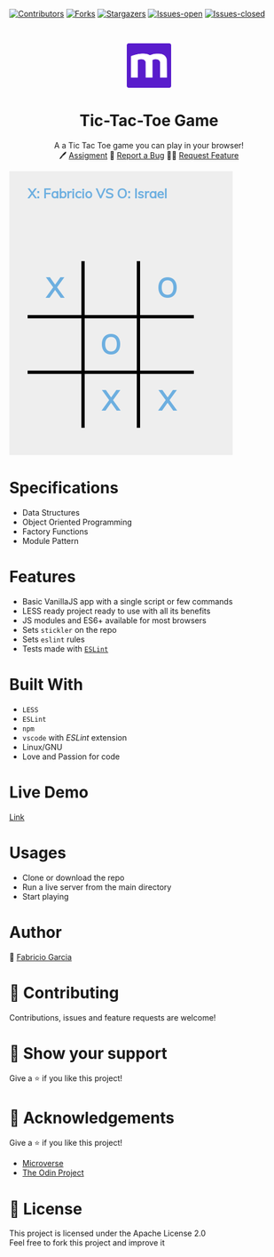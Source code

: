 <!-- PROJECT SHIELDS -->
<!--
*** "reference style" links are used for readability.
*** Reference links are enclosed in brackets [ ] instead of parentheses ( ).
*** See the bottom of this document for the declaration of the reference variables
*** for contributors-url, forks-url, etc. This is an optional, concise syntax you may use.
*** https://www.markdownguide.org/basic-syntax/#reference-style-links
-->

[![Contributors][contributors-shield]][contributors-url]
[![Forks][forks-shield]][forks-url]
[![Stargazers][stars-shield]][stars-url]
[![Issues-open][issues-open-shield]][issues-open-url]
[![Issues-closed][issues-closed-shield]][issues-closed-url]

<!-- PROJECT LOGO -->
<br />
<p align="center">
  <a href="https://www.microverse.org/">
    <img src="img/microverse.png" alt="Logo" width="80" height="80">
  </a>

  <h1 align="center">
	Tic-Tac-Toe Game
  </h1>

  <p align="center">
    A a Tic Tac Toe game you can play in your browser!
    <br />
	  🖊️
    <a href="https://www.theodinproject.com/courses/javascript/lessons/tic-tac-toe-javascript">Assigment</a>
    🐞
    <a href="https://github.com/fabricio-garcia/tic-tac-toe-js/issues">Report a Bug</a>
    🙋‍♂️
    <a href="https://github.com/fabricio-garcia/tic-tac-toe-js/issues">Request Feature</a>
  </p>
</p>

![game](doc/game.png)

# Specifications

- Data Structures
- Object Oriented Programming
- Factory Functions
- Module Pattern


# Features

- Basic VanillaJS app with a single script or few commands
- LESS ready project ready to use with all its benefits
- JS modules and ES6+ available for most browsers
- Sets `stickler` on the repo
- Sets `eslint` rules
- Tests made with [`ESLint`](https://eslint.org/)

# Built With

- `LESS`
- `ESLint`
- `npm`
- `vscode` with _ESLint_ extension
- Linux/GNU
- Love and Passion for code

# Live Demo

[Link](https://raw.githack.com/Israel-Laguan/TicTacToe-JS/685a73692cfe12b597d806636ed956cad2393b63/index.html)

# Usages

- Clone or download the repo
- Run a live server from the main directory
- Start playing

# Author

👨 [Fabricio Garcia](https://github.com/fabricio-garcia)

# 🤝 Contributing

Contributions, issues and feature requests are welcome!

# 🤗 Show your support

Give a ⭐️ if you like this project!

# 🏅 Acknowledgements

Give a ⭐️ if you like this project!

- [Microverse](https://www.microverse.org/)
- [The Odin Project](https://www.theodinproject.com/)

# 📝 License

This project is licensed under the Apache License 2.0\
Feel free to fork this project and improve it

<!-- MARKDOWN LINKS & IMAGES -->
<!-- https://www.markdownguide.org/basic-syntax/#reference-style-links -->

[contributors-shield]: https://img.shields.io/github/contributors/fabricio-garcia/tic-tac-toe-js?style=plastic
[contributors-url]: https://github.com/fabricio-garcia/tic-tac-toe-js/graphs/contributors
[forks-shield]: https://img.shields.io/github/forks/fabricio-garcia/tic-tac-toe-js?style=plastic
[forks-url]: https://github.com/fabricio-garcia/tic-tac-toe-js/network/members
[stars-shield]: https://img.shields.io/github/stars/fabricio-garcia/tic-tac-toe-js?style=plastic
[stars-url]: https://github.com/fabricio-garcia/tic-tac-toe-js/stargazers
[issues-open-shield]: https://img.shields.io/github/issues/fabricio-garcia/tic-tac-toe-js?style=plastic
[issues-closed-url]: https://github.com/fabricio-garcia/tic-tac-toe-js/issues
[issues-closed-shield]: https://img.shields.io/github/issues-closed/fabricio-garcia/tic-tac-toe-js?style=plastic
[issues-open-url]: https://github.com/fabricio-garcia/tic-tac-toe-js/issues
